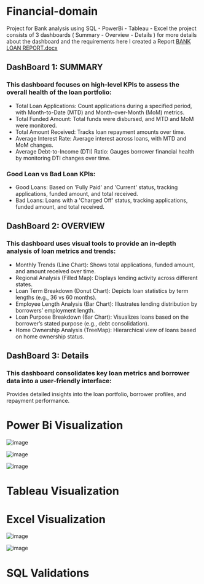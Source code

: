 # Financial-domain
Project for Bank analysis using SQL - PowerBi - Tableau - Excel
the project consists of 3 dashboards ( Summary - Overview - Details )
for more details about the dashboard and the requirements here I created a Report
[BANK LOAN REPORT.docx](https://github.com/user-attachments/files/17162983/BANK.LOAN.REPORT.docx)
## DashBoard 1: SUMMARY
### This dashboard focuses on high-level KPIs to assess the overall health of the loan portfolio:
* Total Loan Applications: Count applications during a specified period, with Month-to-Date (MTD) and Month-over-Month (MoM) metrics.
* Total Funded Amount: Total funds were disbursed, and MTD and MoM were monitored.
* Total Amount Received: Tracks loan repayment amounts over time.
* Average Interest Rate: Average interest across loans, with MTD and MoM changes.
* Average Debt-to-Income (DTI) Ratio: Gauges borrower financial health by monitoring DTI changes over time.
### Good Loan vs Bad Loan KPIs:
* Good Loans: Based on 'Fully Paid' and 'Current' status, tracking applications, funded amount, and total received.
* Bad Loans: Loans with a 'Charged Off' status, tracking applications, funded amount, and total received.

## DashBoard 2: OVERVIEW
### This dashboard uses visual tools to provide an in-depth analysis of loan metrics and trends:
* Monthly Trends (Line Chart): Shows total applications, funded amount, and amount received over time.
* Regional Analysis (Filled Map): Displays lending activity across different states.
* Loan Term Breakdown (Donut Chart): Depicts loan statistics by term lengths (e.g., 36 vs 60 months).
* Employee Length Analysis (Bar Chart): Illustrates lending distribution by borrowers’ employment length.
* Loan Purpose Breakdown (Bar Chart): Visualizes loans based on the borrower’s stated purpose (e.g., debt consolidation).
* Home Ownership Analysis (TreeMap): Hierarchical view of loans based on home ownership status.

## DashBoard 3: Details
### This dashboard consolidates key loan metrics and borrower data into a user-friendly interface:

Provides detailed insights into the loan portfolio, borrower profiles, and repayment performance.

# Power Bi Visualization
![image](https://github.com/user-attachments/assets/efec8e8d-d534-4b7e-a623-0f2d68b36428)

![image](https://github.com/user-attachments/assets/449ad878-3115-4674-8d4f-93fcf698fb23)

![image](https://github.com/user-attachments/assets/3b4c2431-7ce8-49e3-923c-98355877005e)

# Tableau Visualization 

# Excel Visualization
![image](https://github.com/user-attachments/assets/b76e54c5-f951-4d3a-908e-33873dab2317)

![image](https://github.com/user-attachments/assets/62216e78-f7bb-4ed2-ab90-4e439bcdb89c)



# SQL Validations
 
